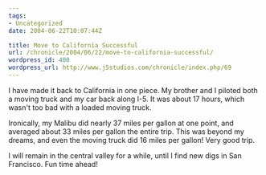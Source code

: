 ```yaml
---
tags:
- Uncategorized
date: 2004-06-22T10:07:44Z

title: Move to California Successful
url: /chronicle/2004/06/22/move-to-california-successful/
wordpress_id: 400
wordpress_url: http://www.j5studios.com/chronicle/index.php/69
---
```


I have made it back to California in one piece.  My brother and I piloted both a moving truck and my car back along I-5.  It was about 17 hours, which wasn't too bad with a loaded moving truck.


Ironically, my Malibu did nearly 37 miles per gallon at one point, and averaged about 33 miles per gallon the entire trip.  This was beyond my dreams, and even the moving truck did 16 miles per gallon!  Very good trip.


I will remain in the central valley for a while, until I find new digs in San Francisco. Fun time ahead!

